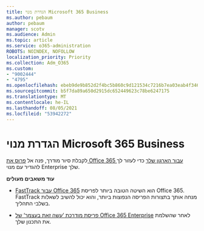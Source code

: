 ```yaml
---
title: הגדרת מנוי Microsoft 365 Business
ms.author: pebaum
author: pebaum
manager: scotv
ms.audience: Admin
ms.topic: article
ms.service: o365-administration
ROBOTS: NOINDEX, NOFOLLOW
localization_priority: Priority
ms.collection: Adm_O365
ms.custom:
- "9002444"
- "4795"
ms.openlocfilehash: ebeb9de9b852d2f4bc5b860c9d121534c7216b7ea03eab4f346691bcdaf5b562
ms.sourcegitcommit: b5f7da89a650d2915dc652449623c78be6247175
ms.translationtype: MT
ms.contentlocale: he-IL
ms.lasthandoff: 08/05/2021
ms.locfileid: "53942272"
---
```

# <a name="set-up-a-microsoft-365-business-subscription"></a>הגדרת מנוי Microsoft 365 Business

לקבלת סיור מודרך, פנה אל [פרוס את Office 365 עבור הארגון שלך](https://docs.microsoft.com/office365/enterprise/setup-overview-for-enterprises) כדי לעזור לך להגדיר עם מנוי Enterprise שלך.

**עוד משאבים מעולים**

- [FastTrack עבור Office 365](https://docs.microsoft.com/fasttrack/O365-fasttrack-benefit-for-office-365) הוא השיטה הטובה ביותר לפריסת Office 365. FastTrack מנחה אותך בתצורות הפריסה הנפוצות ביותר, והוא יכול להשיב לשאלות בשלבי התהליך. 

- [פריסת מודרכת ‘עשה זאת בעצמך‘ של Office 365 Enterprise](https://docs.microsoft.com/office365/enterprise/setup-overview-for-enterprises#do-it-yourself-guided-deployment-of-office-365-enterprise) לאחר שהשלמת את התכנון שלך. 
